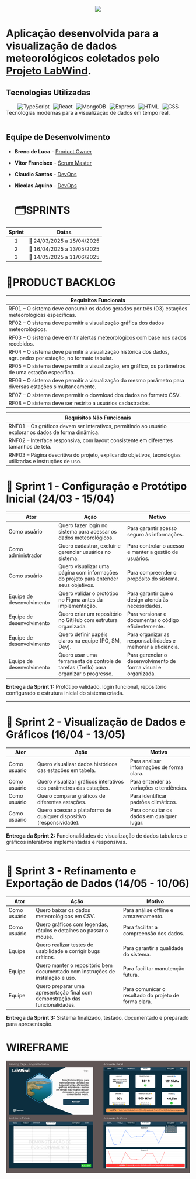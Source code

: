<div align="center">
  <img src="./documents/labw_logo.png">
</div>


<h1>Aplicação desenvolvida para a visualização de dados meteorológicos coletados pelo <a href="https://www.instagram.com/irn_unifei/p/C_Tbql6JugA/" target="_blank">Projeto LabWind</a>. </h1>

## Tecnologias Utilizadas

<div style="display: flex; justify-content: center; gap: 10px; flex-wrap: wrap;">
  <img src="https://img.shields.io/badge/TypeScript-007ACC?style=for-the-badge&logo=typescript&logoColor=white" alt="TypeScript" />
  <img src="https://img.shields.io/badge/React-61DAFB?style=for-the-badge&logo=react&logoColor=black" alt="React" />
  <img src="https://img.shields.io/badge/MongoDB-47A248?style=for-the-badge&logo=mongodb&logoColor=white" alt="MongoDB" />
  <img src="https://img.shields.io/badge/Express-000000?style=for-the-badge&logo=express&logoColor=white" alt="Express" />
  <img src="https://img.shields.io/badge/HTML5-E34F26?style=for-the-badge&logo=html5&logoColor=white" alt="HTML" />
  <img src="https://img.shields.io/badge/CSS3-1572B6?style=for-the-badge&logo=css3&logoColor=white" alt="CSS" />
</div>
<span>Tecnologias modernas para a visualização de dados em tempo real.</span>
<br/>
<br/>

## Equipe de Desenvolvimento

- **Breno de Luca** - [Product Owner](https://github.com/brn-lc)
- **Vitor Francisco** - [Scrum Master](https://github.com/frevisto/)
- **Claudio Santos** - [DevOps](https://github.com/claudsaints/)
- **Nicolas Aquino** - [DevOps](https://github.com/nickaqui)

  # 🗂️SPRINTS
| Sprint  | Datas   | 
|:-------:| --------------------- |
| 1  | :calendar: 24/03/2025 a 15/04/2025|  
| 2   | :calendar: 16/04/2025 a 13/05/2025 | 
| 3 | :calendar: 14/05/2025 a 11/06/2025 |  

# 📰PRODUCT BACKLOG

| Requisitos Funcionais              |
|---|
| RF01 – O sistema deve consumir os dados gerados por três (03) estações meteorológicas específicas. |
| RF02 – O sistema deve permitir a visualização gráfica dos dados meteorológicos. |
| RF03 – O sistema deve emitir alertas meteorológicos com base nos dados recebidos. |
| RF04 – O sistema deve permitir a visualização histórica dos dados, agrupados por estação, no formato tabular. |
| RF05 – O sistema deve permitir a visualização, em gráfico, os parâmetros de uma estação específica. |
| RF06 – O sistema deve permitir a visualização do mesmo parâmetro para diversas estações simultaneamente. |
| RF07 – O sistema deve permitir o download dos dados no formato CSV. |
| RF08 – O sistema deve ser restrito a usuários cadastrados. |

| Requisitos Não Funcionais           |
|-------------------------------------|
| RNF01 – Os gráficos devem ser interativos, permitindo ao usuário explorar os dados de forma dinâmica. |
| RNF02 – Interface responsiva, com layout consistente em diferentes tamanhos de tela. |
| RNF03 – Página descritiva do projeto, explicando objetivos, tecnologias utilizadas e instruções de uso. |

# 📝 Sprint 1 - Configuração e Protótipo Inicial (24/03 - 15/04)

| Ator | Ação | Motivo |
|--------------|--------------------------------------------------------------|------------------------------------------------------------|
|Como usuário | Quero fazer login no sistema para acessar os dados meteorológicos. | Para garantir acesso seguro às informações. |
|Como administrador | Quero cadastrar, excluir e gerenciar usuários no sistema. | Para controlar o acesso e manter a gestão de usuários. |
|Como usuário | Quero visualizar uma página com informações do projeto para entender seus objetivos. | Para compreender o propósito do sistema. |
|Equipe de desenvolvimento | Quero validar o protótipo no Figma antes da implementação. | Para garantir que o design atenda às necessidades. |
|Equipe de desenvolvimento | Quero criar um repositório no GitHub com estrutura organizada. | Para versionar e documentar o código eficientemente. |
|Equipe de desenvolvimento | Quero definir papéis claros na equipe (PO, SM, Dev). | Para organizar as responsabilidades e melhorar a eficiência. |
|Equipe de desenvolvimento | Quero usar uma ferramenta de controle de tarefas (Trello) para organizar o progresso. | Para gerenciar o desenvolvimento de forma visual e organizada. |

**Entrega da Sprint 1:** Protótipo validado, login funcional, repositório configurado e estrutura inicial do sistema criada.

---

# 📝 Sprint 2 - Visualização de Dados e Gráficos (16/04 - 13/05)

| Ator | Ação | Motivo |
|--------------|--------------------------------------------------------------|------------------------------------------------------------|
|Como usuário | Quero visualizar dados históricos das estações em tabela. | Para analisar informações de forma clara. |
|Como usuário | Quero visualizar gráficos interativos dos parâmetros das estações. | Para entender as variações e tendências. |
|Como usuário | Quero comparar gráficos de diferentes estações. | Para identificar padrões climáticos. |
|Como usuário | Quero acessar a plataforma de qualquer dispositivo (responsividade). | Para consultar os dados em qualquer lugar. |

**Entrega da Sprint 2:** Funcionalidades de visualização de dados tabulares e gráficos interativos implementadas e responsivas.

---

# 📝 Sprint 3 - Refinamento e Exportação de Dados (14/05 - 10/06)

| Ator | Ação | Motivo |
|--------------|--------------------------------------------------------------|------------------------------------------------------------|
|Como usuário | Quero baixar os dados meteorológicos em CSV. | Para análise offline e armazenamento. |
|Como usuário | Quero gráficos com legendas, rótulos e detalhes ao passar o mouse. | Para facilitar a compreensão dos dados. |
|Equipe | Quero realizar testes de usabilidade e corrigir bugs críticos. | Para garantir a qualidade do sistema. |
|Equipe | Quero manter o repositório bem documentado com instruções de instalação e uso. | Para facilitar manutenção futura. |
|Equipe | Quero preparar uma apresentação final com demonstração das funcionalidades. | Para comunicar o resultado do projeto de forma clara. |

**Entrega da Sprint 3:** Sistema finalizado, testado, documentado e preparado para apresentação.

# WIREFRAME
<div align="center">
  
  <img  src="https://github.com/Steel-Hard/LabWind/blob/main/documents/wireframe.png" />
</div>
